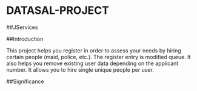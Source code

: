 # DATASAL-PROJECT
##JServices

##Introduction

This project helps you register in order to assess your needs by hiring certain people (maid, police, etc.). The register entry is modified queue. It also helps you remove existing user data depending on the applicant number. It allows you to hire single unique people per user.



##Significance
